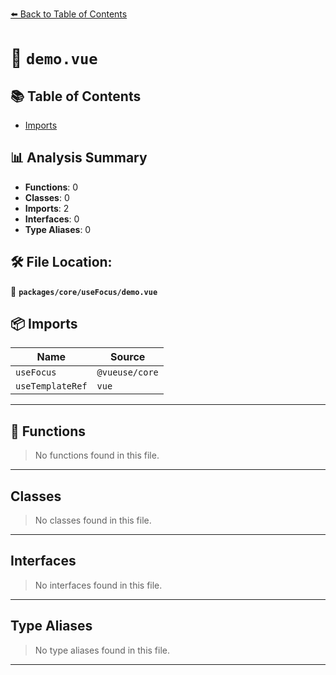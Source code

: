 [⬅️ Back to Table of Contents](../../../index.md)

# 📄 `demo.vue`

## 📚 Table of Contents

- [Imports](#imports)

## 📊 Analysis Summary

- **Functions**: 0
- **Classes**: 0
- **Imports**: 2
- **Interfaces**: 0
- **Type Aliases**: 0

## 🛠️ File Location:
📂 **`packages/core/useFocus/demo.vue`**

## 📦 Imports

| Name | Source |
|------|--------|
| `useFocus` | `@vueuse/core` |
| `useTemplateRef` | `vue` |


---

## 🔧 Functions

> No functions found in this file.


---

## Classes

> No classes found in this file.


---

## Interfaces

> No interfaces found in this file.


---

## Type Aliases

> No type aliases found in this file.


---